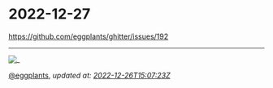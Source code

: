 # 2022-12-27

<https://github.com/eggplants/ghitter/issues/192>

---

![_](https://github.githubassets.com/images/mona-loading-default.gif)

[@eggplants](https://github.com/eggplants), *updated at: [2022-12-26T15:07:23Z](https://github.com/eggplants/ghitter/issues/192#issue-1511024949)*
